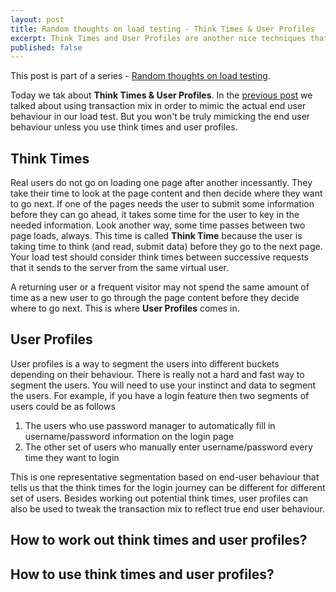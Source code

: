```yaml
---
layout: post
title: Random thoughts on load testing - Think Times & User Profiles
excerpt: Think Times and User Profiles are another nice techniques that lets you mimic the end user behaviour in your load tests. Used correctly, these techniques will result in your test scenario following then expected load pattern leading to more reliable test results
published: false
---
```


This post is part of a series - [Random thoughts on load testing](http://chatekar.com/random-thoughts-on-load-testing/). 

Today we tak about __Think Times & User Profiles__. In the [previous post](http://chatekar.com/random-thoughts-on-load-testing-transaction-mix/) we talked about using transaction mix in order to mimic the actual end user behaviour in our load test. But you won't be truly mimicking the end user behaviour unless you use think times and user profiles. 

## Think Times
Real users do not go on loading one page after another incessantly. They take their time to look at the page content and then decide where they want to go next. If one of the pages needs the user to submit some information before they can go ahead, it takes some time for the user to key in the needed information. Look another way, some time passes between two page loads, always. This time is called __Think Time__ because the user is taking time to think (and read, submit data) before they go to the next page. Your load test should consider think times between successive requests that it sends to the server from the same virtual user. 

A returning user or a frequent visitor may not spend the same amount of time as a new user to go through the page content before they decide where to go next. This is where __User Profiles__ comes in.

## User Profiles
User profiles is a way to segment the users into different buckets depending on their behaviour. There is really not a hard and fast way to segment the users. You will need to use your instinct and data to segment the users. For example, if you have a login feature then two segments of users could be as follows

1. The users who use password manager to automatically fill in username/password information on the login page
2. The other set of users who manually enter username/password every time they want to login

This is one representative segmentation based on end-user behaviour that tells us that the think times for the login journey can be different for different set of users. Besides working out potential think times, user profiles can also be used to tweak the transaction mix to reflect true end user behaviour. 

## How to work out think times and user profiles?

## How to use think times and user profiles?


